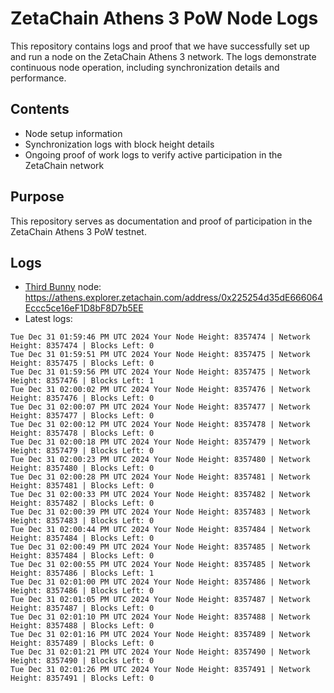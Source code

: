 # ZetaChain Athens 3 PoW Node Logs
This repository contains logs and proof that we have successfully set up and run a node on the ZetaChain Athens 3 network. The logs demonstrate continuous node operation, including synchronization details and performance.

## Contents
- Node setup information
- Synchronization logs with block height details
- Ongoing proof of work logs to verify active participation in the ZetaChain network

## Purpose
This repository serves as documentation and proof of participation in the ZetaChain Athens 3 PoW testnet.

## Logs

- [Third Bunny](https://thirdbunny.xyz/) node: https://athens.explorer.zetachain.com/address/0x225254d35dE666064Eccc5ce16eF1D8bF8D7b5EE
- Latest logs:
```
Tue Dec 31 01:59:46 PM UTC 2024 Your Node Height: 8357474 | Network Height: 8357474 | Blocks Left: 0
Tue Dec 31 01:59:51 PM UTC 2024 Your Node Height: 8357475 | Network Height: 8357475 | Blocks Left: 0
Tue Dec 31 01:59:56 PM UTC 2024 Your Node Height: 8357475 | Network Height: 8357476 | Blocks Left: 1
Tue Dec 31 02:00:02 PM UTC 2024 Your Node Height: 8357476 | Network Height: 8357476 | Blocks Left: 0
Tue Dec 31 02:00:07 PM UTC 2024 Your Node Height: 8357477 | Network Height: 8357477 | Blocks Left: 0
Tue Dec 31 02:00:12 PM UTC 2024 Your Node Height: 8357478 | Network Height: 8357478 | Blocks Left: 0
Tue Dec 31 02:00:18 PM UTC 2024 Your Node Height: 8357479 | Network Height: 8357479 | Blocks Left: 0
Tue Dec 31 02:00:23 PM UTC 2024 Your Node Height: 8357480 | Network Height: 8357480 | Blocks Left: 0
Tue Dec 31 02:00:28 PM UTC 2024 Your Node Height: 8357481 | Network Height: 8357481 | Blocks Left: 0
Tue Dec 31 02:00:33 PM UTC 2024 Your Node Height: 8357482 | Network Height: 8357482 | Blocks Left: 0
Tue Dec 31 02:00:39 PM UTC 2024 Your Node Height: 8357483 | Network Height: 8357483 | Blocks Left: 0
Tue Dec 31 02:00:44 PM UTC 2024 Your Node Height: 8357484 | Network Height: 8357484 | Blocks Left: 0
Tue Dec 31 02:00:49 PM UTC 2024 Your Node Height: 8357485 | Network Height: 8357484 | Blocks Left: 0
Tue Dec 31 02:00:55 PM UTC 2024 Your Node Height: 8357485 | Network Height: 8357486 | Blocks Left: 1
Tue Dec 31 02:01:00 PM UTC 2024 Your Node Height: 8357486 | Network Height: 8357486 | Blocks Left: 0
Tue Dec 31 02:01:05 PM UTC 2024 Your Node Height: 8357487 | Network Height: 8357487 | Blocks Left: 0
Tue Dec 31 02:01:10 PM UTC 2024 Your Node Height: 8357488 | Network Height: 8357488 | Blocks Left: 0
Tue Dec 31 02:01:16 PM UTC 2024 Your Node Height: 8357489 | Network Height: 8357489 | Blocks Left: 0
Tue Dec 31 02:01:21 PM UTC 2024 Your Node Height: 8357490 | Network Height: 8357490 | Blocks Left: 0
Tue Dec 31 02:01:26 PM UTC 2024 Your Node Height: 8357491 | Network Height: 8357491 | Blocks Left: 0
```

